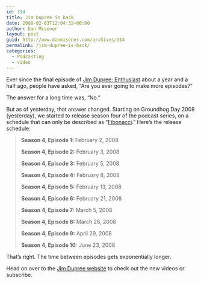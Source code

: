 ```yaml
---
id: 314
title: Jim Dupree is back
date: 2008-02-03T12:04:32+00:00
author: Dan Misener
layout: post
guid: http://www.danmisener.com/archives/314
permalink: /jim-dupree-is-back/
categories:
  - Podcasting
  - video
---
```

Ever since the final episode of [Jim Dupree: Enthusiast](http://www.collectiveproductions.com/jimdupree) about a year and a half ago, people have asked, &#8220;Are you ever going to make more episodes?&#8221;

The answer for a long time was, &#8220;No.&#8221;

But as of yesterday, that answer changed. Starting on Groundhog Day 2008 (yesterday), we started to release season four of the podcast series, on a schedule that can only be described as &#8220;[Fibonacci](http://en.wikipedia.org/wiki/Fibonacci_number).&#8221; Here&#8217;s the release schedule:

> **Season 4, Episode 1:** February 2, 2008
> 
> **Season 4, Episode 2:** February 3, 2008
> 
> **Season 4, Episode 3:** February 5, 2008
> 
> **Season 4, Episode 4:** February 8, 2008
> 
> **Season 4, Episode 5:** February 13, 2008
> 
> **Season 4, Episode 6:** February 21, 2008
> 
> **Season 4, Episode 7:** March 5, 2008
> 
> **Season 4, Episode 8:** March 26, 2008
> 
> **Season 4, Episode 9:** April 29, 2008
> 
> **Season 4, Episode 10:** June 23, 2008

That&#8217;s right. The time between episodes gets exponentially longer.

Head on over to the [Jim Dupree website](http://www.collectiveproductions.com/jimdupree) to check out the new videos or subscribe.